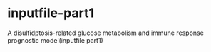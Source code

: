 # inputfile-part1
A disulfidptosis-related glucose metabolism and immune response prognostic model(inputfile part1)
